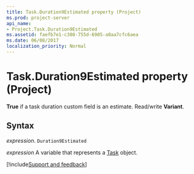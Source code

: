```yaml
---
title: Task.Duration9Estimated property (Project)
ms.prod: project-server
api_name:
- Project.Task.Duration9Estimated
ms.assetid: faefb7e1-c308-755d-6905-a0aa7cfc6aea
ms.date: 06/08/2017
localization_priority: Normal
---
```



# Task.Duration9Estimated property (Project)

 **True** if a task duration custom field is an estimate. Read/write **Variant**.


## Syntax

_expression_. `Duration9Estimated`

_expression_ A variable that represents a [Task](./Project.Task.md) object.

[!include[Support and feedback](~/includes/feedback-boilerplate.md)]